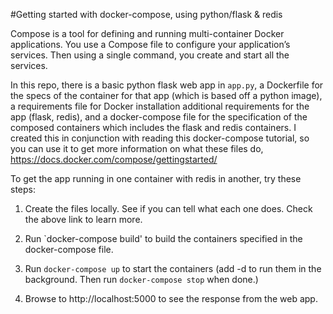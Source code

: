 #Getting started with docker-compose, using python/flask & redis

Compose is a tool for defining and running multi-container Docker applications. You use a Compose file to configure your application’s services. Then using a single command, you create and start all the services.

In this repo, there is a basic python flask web app in `app.py`, a Dockerfile for the specs of the container for that app (which is based off a python image), a requirements file for Docker installation additional requirements for the app (flask, redis), and a docker-compose file for the specification of the composed containers which includes the flask and redis containers. I created this in conjunction with reading this docker-compose tutorial, so you can use it to get more information on what these files do, https://docs.docker.com/compose/gettingstarted/

To get the app running in one container with redis in another, try these steps:

1. Create the files locally. See if you can tell what each one does. Check the above link to learn more.

1. Run `docker-compose build' to build the containers specified in the docker-compose file.

1. Run `docker-compose up` to start the containers (add -d to run them in the background. Then run `docker-compose stop` when done.)  

1. Browse to http://localhost:5000 to see the response from the web app. 

